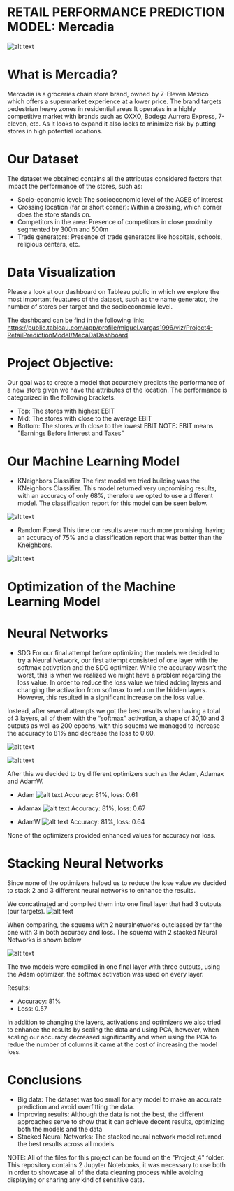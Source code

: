 # RETAIL PERFORMANCE PREDICTION MODEL: Mercadia

![alt text](image.png)

# What is Mercadia?
Mercadia is a groceries chain store brand, owned by 7-Eleven Mexico which offers a supermarket experience at a lower price.
The brand targets pedestrian heavy zones in residential areas
It operates in a highly competitive market with brands such as OXXO, Bodega Aurrera Express, 7-eleven, etc.
As it looks to expand it also looks to minimize risk by putting stores in high potential locations.


# Our Dataset
The dataset we obtained contains all the attributes considered factors that impact the performance of the stores, such as:
* Socio-economic level: The socioeconomic level of the AGEB of interest
* Crossing location (far or short corner): Within a crossing, which corner does the store stands on.
* Competitors in the area: Presence of competitors in close proximity segmented by 300m and 500m 
* Trade generators: Presence of trade generators like hospitals, schools, religious centers, etc.


# Data Visualization
Please a look at our dashboard on Tableau public in which we explore the most important feuatures of the dataset, such as the name generator, the number of stores per target and the socioeconomic level.

The dashboard can be find in the following link: https://public.tableau.com/app/profile/miguel.vargas1996/viz/Project4-RetailPredictionModel/MecaDaDashboard


# Project Objective:
Our goal was to create a model that accurately predicts the performance of a new store given we have the attributes of the location. The performance is categorized in the following brackets.
* Top: The stores with highest EBIT 
* Mid: The stores with close to the average EBIT
* Bottom: The stores with close to the lowest EBIT
NOTE: EBIT means "Earnings Before Interest and Taxes"

# Our Machine Learning Model

* KNeighbors Classifier
The first model we tried building was the KNeighbors Classifier. This model returned very unpromising results, with an accuracy of only 68%, therefore we opted to use a different model. The classification report for this model can be seen below.

![alt text](class_report_kn.png)

* Random Forest
This time our results were much more promising, having an accuracy of 75% and a classification report that was better than the Kneighbors.

![alt text](class_report_rf.png)

# Optimization of the Machine Learning Model
# Neural Networks

* SDG
For our final attempt before optimizing the models we decided to try a Neural Network, our first attempt consisted of one layer with the softmax activation and the SDG optimizer. 
While the accuracy wasn’t the worst, this is when we realized we might have a problem regarding the loss value. In order to reduce the loss value we tried adding layers and changing the activation from softmax to relu on the hidden layers. However, this resulted in a significant increase on the loss value.

Instead, after several attempts we got the best results when having a total of 3 layers, all of them with the “softmax” activation, a shape of 30,10 and 3 outputs as well as 200 epochs, with this squema we managed to increase the accuracy to 81% and decrease the loss to 0.60.

![alt text](SDG_code.png)

![alt text](SDG_summary.png)

After this we decided to try different optimizers such as the Adam, Adamax and AdamW.

* Adam
![alt text](Adam_summary.png)
Accuracy: 81%, loss: 0.61

* Adamax
![alt text](Adamax_summary.png)
Accuracy: 81%, loss: 0.67


* AdamW
![alt text](Adam_W_summary.png)
Accuracy: 81%, loss: 0.64

None of the optimizers provided enhanced values for accuracy nor loss.

# Stacking Neural Networks
Since none of the optimizers helped us to reduce the lose value we decided to stack 2 and 3 different neural networks to enhance the results.

We concatinated and compiled them into one final layer that had 3 outputs (our targets). 
![alt text](Stacking_summary.png)

When comparing, the squema with 2 neuralnetworks outclassed by far the one with 3 in both accuracy and loss. The squema with 2 stacked Neural Networks is shown below

![alt text](neural%20_network_stack.png)

The two models were compiled in one final layer with three outputs, using the Adam optimizer, the softmax activation was used on every layer.

Results:
* Accuracy: 81%
* Loss: 0.57

In addition to changing the layers, activations and optimizers we also tried to enhance the results by scaling the data and using PCA, however, when scaling our accuracy decreased significanlty and when using the PCA to redue the number of columns it came at the cost of increasing the model loss.

# Conclusions
* Big data: The dataset was too small for any model to make an accurate prediction and avoid overfitting the data.
* Improving results: Although the data is not the best, the different approaches serve to show that it can achieve decent results, optimizing both the models and the data
* Stacked Neural Networks: The stacked neural network model returned the best results across all models

NOTE: All of the files for this project can be found on the "Project_4" folder. This repository contains 2 Jupyter Notebooks, it was necessary to use both in order to showcase all of the data cleaning process while avoiding displaying or sharing any kind of sensitive data. 
